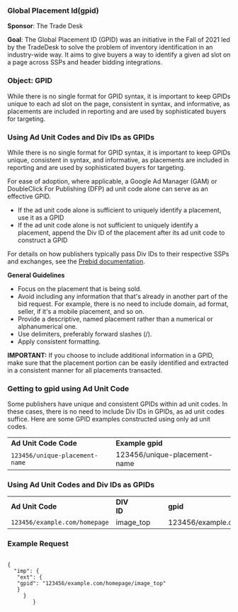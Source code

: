 ### Global Placement Id(gpid)

**Sponsor**: The Trade Desk

**Goal**:
The Global Placement ID (GPID) was an initiative in the Fall of 2021 led by the TradeDesk to solve the problem of inventory identification in an industry-wide way. It aims to give buyers a way to identify a given ad slot on a page across SSPs and header bidding integrations. 


### Object: GPID <a name="object_gpid"></a>

While there is no single format for GPID syntax, it is important to keep GPIDs unique to each ad slot on the page, consistent in syntax, and informative, as placements are included in reporting and are used by sophisticated buyers for targeting.

### Using Ad Unit Codes and Div IDs as GPIDs
While there is no single format for GPID syntax, it is important to keep GPIDs unique, consistent in syntax, and informative, as placements are included in reporting and are used by sophisticated buyers for targeting.

For ease of adoption, where applicable, a Google Ad Manager (GAM) or DoubleClick For Publishing (DFP) ad unit code alone can serve as an effective GPID.

* If the ad unit code alone is sufficient to uniquely identify a placement, use it as a GPID
* If the ad unit code alone is not sufficient to uniquely identify a placement, append the Div ID of the placement after its ad unit code to construct a GPID

For details on how publishers typically pass Div IDs to their respective SSPs and exchanges, see the [Prebid documentation](https://docs.prebid.org/features/pbAdSlot.html). 


<strong>General Guidelines</strong>
* Focus on the placement that is being sold.
* Avoid including any information that that's already in another part of the bid request. For example, there is no need to include domain, ad format, seller, if it's a mobile placement, and so on.
* Provide a descriptive, named placement rather than a numerical or alphanumerical one.
* Use delimiters, preferably forward slashes (/).
* Apply consistent formatting.

<strong>IMPORTANT:</strong> If you choose to include additional information in a GPID, make sure that the placement portion can be easily identified and extracted in a consistent manner for all placements transacted.

### Getting to gpid using Ad Unit Code

Some publishers have unique and consistent GPIDs within ad unit codes. In these cases, there is no need to include Div IDs in GPIDs, as ad unit codes suffice. Here are some GPID examples constructed using only ad unit codes.

  <table>
  <tr>
    <td><strong>Ad Unit Code Code&nbsp;&nbsp;&nbsp;&nbsp;&nbsp;&nbsp;&nbsp;&nbsp;</strong></td>
    <td><strong>Example gpid</strong></td>
  </tr>
  <tr>
    <td><code>123456/unique-placement-name</td>
    <td>123456/unique-placement-name</td>
  </tr>
</table>

### Using Ad Unit Codes and Div IDs as GPIDs

  <table>
  <tr>
    <td><strong>Ad Unit Code&nbsp;&nbsp;&nbsp;&nbsp;&nbsp;&nbsp;&nbsp;&nbsp;</strong></td>
    <td><strong>DIV ID&nbsp;&nbsp;&nbsp;&nbsp;&nbsp;&nbsp;&nbsp;&nbsp;&nbsp;&nbsp;&nbsp;&nbsp;&nbsp;&nbsp;&nbsp;&nbsp;&nbsp;&nbsp;&nbsp;&nbsp;</strong></td>
    <td><strong>gpid</strong></td>
  </tr>
  <tr>
    <td><code>123456/example.com/homepage</code></td>
    <td>image_top</td>
    <td>123456/example.com/homepage/image_top</td>
  </tr>
</table>

### Example Request

```

{
  "imp": {
   "ext": {
   "gpid": "123456/example.com/homepage/image_top"
   }
     }
        }
